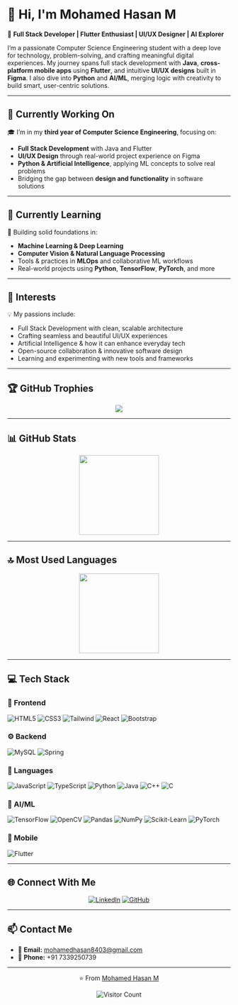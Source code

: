 # 👋 Hi, I'm Mohamed Hasan M

🚀 **Full Stack Developer | Flutter Enthusiast | UI/UX Designer | AI Explorer**

I’m a passionate Computer Science Engineering student with a deep love for technology, problem-solving, and crafting meaningful digital experiences. My journey spans full stack development with **Java**, **cross-platform mobile apps** using **Flutter**, and intuitive **UI/UX designs** built in **Figma**. I also dive into **Python** and **AI/ML**, merging logic with creativity to build smart, user-centric solutions.

---

## 🔭 Currently Working On

🎓 I’m in my **third year of Computer Science Engineering**, focusing on:
- **Full Stack Development** with Java and Flutter  
- **UI/UX Design** through real-world project experience on Figma  
- **Python & Artificial Intelligence**, applying ML concepts to solve real problems  
- Bridging the gap between **design and functionality** in software solutions  

---

## 🌱 Currently Learning

🧠 Building solid foundations in:
- **Machine Learning & Deep Learning**
- **Computer Vision & Natural Language Processing**
- Tools & practices in **MLOps** and collaborative ML workflows
- Real-world projects using **Python**, **TensorFlow**, **PyTorch**, and more

---

## 👀 Interests

💡 My passions include:
- Full Stack Development with clean, scalable architecture  
- Crafting seamless and beautiful UI/UX experiences  
- Artificial Intelligence & how it can enhance everyday tech  
- Open-source collaboration & innovative software design  
- Learning and experimenting with new tools and frameworks

---

## 🏆 GitHub Trophies

<p align="center">
  <img src="https://github-profile-trophy.vercel.app/?username=mohamedhasan8403&theme=flat&column=7&margin-w=15&margin-h=15" />
</p>

---

## 📊 GitHub Stats

<div align="center">
  <img height="180em" src="https://github-readme-stats.vercel.app/api?username=mohamedhasan8403&show_icons=true&theme=default&include_all_commits=true&count_private=true" />
</div>

---

## 🔝 Most Used Languages

<div align="center">
  <img height="180em" src="https://github-readme-stats.vercel.app/api/top-langs/?username=mohamedhasan8403&layout=compact&langs_count=10&theme=default" />
</div>

---

## 💻 Tech Stack

### 🎨 Frontend
![HTML5](https://img.shields.io/badge/HTML5-ff69b4?style=for-the-badge&logo=html5&logoColor=white)
![CSS3](https://img.shields.io/badge/CSS3-ff69b4?style=for-the-badge&logo=css3&logoColor=white)
![Tailwind](https://img.shields.io/badge/Tailwind-ff69b4?style=for-the-badge&logo=tailwindcss&logoColor=white)
![React](https://img.shields.io/badge/React-ff69b4?style=for-the-badge&logo=react&logoColor=white)
![Bootstrap](https://img.shields.io/badge/Bootstrap-ff69b4?style=for-the-badge&logo=bootstrap&logoColor=white)

### ⚙️ Backend
![MySQL](https://img.shields.io/badge/MySQL-4169e1?style=for-the-badge&logo=mysql&logoColor=white)
![Spring](https://img.shields.io/badge/Spring-4169e1?style=for-the-badge&logo=spring&logoColor=white)

### 💬 Languages
![JavaScript](https://img.shields.io/badge/JavaScript-FFA500?style=for-the-badge&logo=javascript&logoColor=white)
![TypeScript](https://img.shields.io/badge/TypeScript-FFA500?style=for-the-badge&logo=typescript&logoColor=white)
![Python](https://img.shields.io/badge/Python-FFA500?style=for-the-badge&logo=python&logoColor=white)
![Java](https://img.shields.io/badge/Java-FFA500?style=for-the-badge&logo=java&logoColor=white)
![C++](https://img.shields.io/badge/C++-FFA500?style=for-the-badge&logo=cplusplus&logoColor=white)
![C](https://img.shields.io/badge/C-FFA500?style=for-the-badge&logo=c&logoColor=white)

### 🧠 AI/ML
![TensorFlow](https://img.shields.io/badge/TensorFlow-00CED1?style=for-the-badge&logo=tensorflow&logoColor=white)
![OpenCV](https://img.shields.io/badge/OpenCV-00CED1?style=for-the-badge&logo=opencv&logoColor=white)
![Pandas](https://img.shields.io/badge/Pandas-00CED1?style=for-the-badge&logo=pandas&logoColor=white)
![NumPy](https://img.shields.io/badge/NumPy-00CED1?style=for-the-badge&logo=numpy&logoColor=white)
![Scikit-Learn](https://img.shields.io/badge/Scikit--Learn-00CED1?style=for-the-badge&logo=scikit-learn&logoColor=white)
![PyTorch](https://img.shields.io/badge/PyTorch-00CED1?style=for-the-badge&logo=pytorch&logoColor=white)

### 📱 Mobile
![Flutter](https://img.shields.io/badge/Flutter-3CB371?style=for-the-badge&logo=flutter&logoColor=white)

---

## 🌐 Connect With Me

<div align="center">

[![LinkedIn](https://img.shields.io/badge/LinkedIn-%230077B5.svg?logo=linkedin&logoColor=white)](https://www.linkedin.com/in/mohamed-hasan-325051362/)
[![GitHub](https://img.shields.io/badge/GitHub-%23121011.svg?logo=github&logoColor=white)](https://github.com/mohamedhasan8403)

</div>

---

## 📫 Contact Me

- 📧 **Email:** [mohamedhasan8403@gmail.com](mailto:mohamedhasan8403@gmail.com)  
- 📱 **Phone:** +91 7339250739

---

<div align="center">

⭐️ From [Mohamed Hasan M](https://github.com/mohamedhasan8403)

![Visitor Count](https://profile-counter.glitch.me/mohamedhasan8403/count.svg)

</div>

